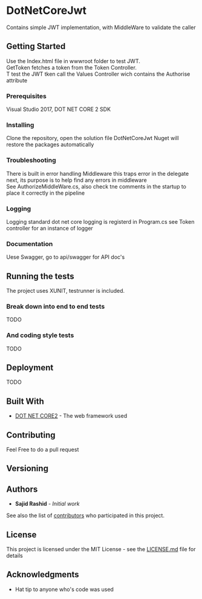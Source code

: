 # DotNetCoreJwt

Contains simple JWT implementation, with MiddleWare to validate the caller

## Getting Started


Use the Index.html file in wwwroot folder to test JWT.<br>
GetToken fetches a token from the Token Controller.<br>
T test the JWT tken call the Values Controller wich contains the Authorise attribute<br>


### Prerequisites

Visual Studio 2017, DOT NET CORE 2 SDK

### Installing

Clone the repository, open the solution file DotNetCoreJwt
Nuget will restore the packages automatically

### Troubleshooting
There is built in error handling Middleware this traps error in the delegate next, its purpose is to help find any errors in middleware<br>
See AuthorizeMiddleWare.cs, also check tne comments in the startup to place it correctly in the pipeline

### Logging

Logging standard dot net core logging is registerd in Program.cs see Token controller for an instance of logger

### Documentation
Uese Swagger, go to api/swagger for API doc's

## Running the tests

The project uses XUNIT, testrunner is included.

### Break down into end to end tests

TODO


### And coding style tests

TODO

## Deployment

TODO

## Built With

* [DOT NET CORE2](https://www.microsoft.com/net/learn/get-started/windows) - The web framework used


## Contributing

Feel Free to do a pull request

## Versioning

## Authors

* **Sajid Rashid** - *Initial work* 

See also the list of [contributors](https://github.com/sajrashid/DotNetCoreJwt/graphs/contributors) who participated in this project.

## License

This project is licensed under the MIT License - see the [LICENSE.md](LICENSE.md) file for details

## Acknowledgments

* Hat tip to anyone who's code was used



